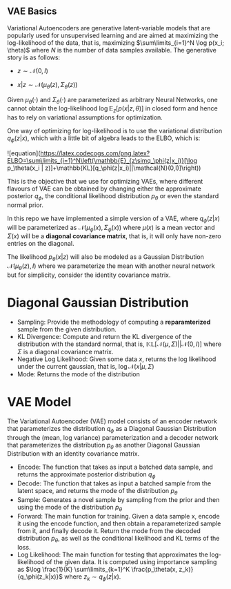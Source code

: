 ## VAE Basics

Variational Autoencoders are generative latent-variable models that are popularly used for unsupervised learning and are aimed at maximizing the log-likelihood of the data, that is, maximizing $\sum\limits_{i=1}^N \log p(x_i; \theta)$ where $N$ is the number of data samples available. The generative story is as follows:

- $z \sim \mathcal{N}(0, I)$

- $x | z \sim \mathcal{N}(\mu_\theta(z), \Sigma_\theta(z))$

Given $\mu_\theta(\cdot)$ and $\Sigma_\theta(\cdot)$ are parameterized as arbitrary Neural Networks, one cannot obtain the log-likelihood $\log \mathbb{E}_{z}[p(x | z, \theta)]$ in closed form and hence has to rely on variational assumptions for optimization.

One way of optimizing for log-likelihood is to use the variational distribution $q_\phi(z | x)$, which with a little bit of algebra leads to the ELBO, which is:

![equation](https://latex.codecogs.com/png.latex?ELBO=\sum\limits_{i=1}^N\left(\mathbb{E}_{z\simq_\phi(z|x_i)}[\log p_\theta(x_i | z)]+\mathbb{KL}[q_\phi(z|x_i)||\mathcal{N}(0,I)]\right))

This is the objective that we use for optimizing VAEs, where different flavours of VAE can be obtained by changing either the approximate posterior $q_\phi$, the conditional likelihood distribution $p_\theta$ or even the standard normal prior.

In this repo we have implemented a simple version of a VAE, where $q_\phi(z|x)$ will be parameterized as $\mathcal{N}(\mu_\phi(x), \Sigma_\phi(x))$ where $\mu(x)$ is a mean vector and $\Sigma(x)$ will be a **diagonal covariance matrix**, that is, it will only have non-zero entries on the diagonal.

The likelihood $p_\theta(x|z)$ will also be modeled as a Gaussian Distribution $\mathcal{N}(\mu_\theta(z), I)$ where we parameterize the mean with another neural network but for simplicity, consider the identity covariance matrix.

# Diagonal Gaussian Distribution

- Sampling: Provide the methodology of computing a **reparamterized** sample from the given distribution.
- KL Divergence: Compute and return the KL divergence of the distribution with the standard normal, that is, $\mathbb{KL}[\mathcal{N}(\mu, \Sigma) || \mathcal{N}(0, I)]$ where $\Sigma$ is a diagonal covariance matrix.
- Negative Log Likelihood: Given some data $x$, returns the log likelihood under the current gaussian, that is, $\log \mathcal{N}(x | \mu, \Sigma)$
- Mode: Returns the mode of the distribution 

# VAE Model

The Variational Autoencoder (VAE) model consists of an encoder network that parameterizes the distribution $q_\phi$ as a Diagonal Gaussian Distribution through the (mean, log variance) parameterization and a decoder network that parameterizes the distribution $p_\theta$ as another Diagonal Gaussian Distribution with an identity covariance matrix.

- Encode: The function that takes as input a batched data sample, and returns the approximate posterior distribution $q_\phi$
- Decode: The function that takes as input a batched sample from the latent space, and returns the mode of the distribution $p_\theta$
- Sample: Generates a novel sample by sampling from the prior and then using the mode of the distribution $p_\theta$
- Forward: The main function for training. Given a data sample x, encode it using the encode function, and then obtain a reparameterized sample from it, and finally decode it. Return the mode from the decoded distribution $p_\theta$, as well as the conditional likelihood and KL terms of the loss.
- Log Likelihood: The main function for testing that approximates the log-likelihood of the given data. It is computed using importance sampling as $\log \frac{1}{K} \sum\limits_{k=1}^K \frac{p_\theta(x, z_k)}{q_\phi(z_k|x)}$ where $z_k \sim q_\phi(z | x)$.
